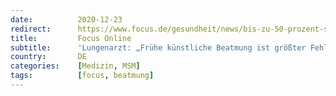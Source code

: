 ```yaml
---
date:          2020-12-23
redirect:      https://www.focus.de/gesundheit/news/bis-zu-50-prozent-sterben-daran-lungenarzt-fruehe-kuenstliche-beatmung-ist-groesster-fehler-im-kampf-gegen-corona_id_12787476.html
title:         Focus Online
subtitle:      'Lungenarzt: „Frühe künstliche Beatmung ist größter Fehler im Kampf gegen Corona“'
country:       DE
categories:    [Medizin, MSM]
tags:          [focus, beatmung]
---
```

